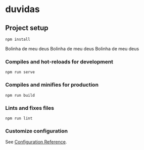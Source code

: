 # duvidas

## Project setup
```
npm install
```

Bolinha de meu deus
Bolinha de meu deus
Bolinha de meu deus

### Compiles and hot-reloads for development
```
npm run serve
```

### Compiles and minifies for production
```
npm run build
```

### Lints and fixes files
```
npm run lint
```

### Customize configuration
See [Configuration Reference](https://cli.vuejs.org/config/).
